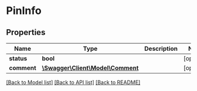 # PinInfo

## Properties
Name | Type | Description | Notes
------------ | ------------- | ------------- | -------------
**status** | **bool** |  | [optional] 
**comment** | [**\Swagger\Client\Model\Comment**](Comment.md) |  | [optional] 

[[Back to Model list]](../README.md#documentation-for-models) [[Back to API list]](../README.md#documentation-for-api-endpoints) [[Back to README]](../README.md)


